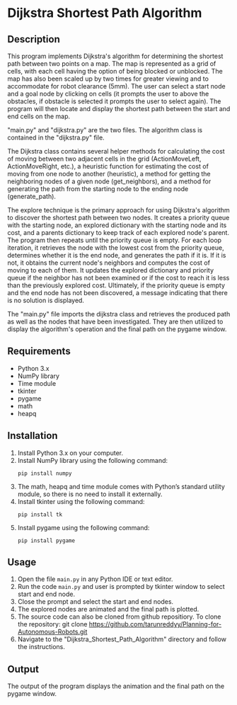 # Dijkstra Shortest Path Algorithm

## Description

This program implements Dijkstra's algorithm for determining the shortest path between two points on a map. The map is represented as a grid of cells, with each cell having the option of being blocked or unblocked. The map has also been scaled up by two times for greater viewing and to accommodate for robot clearance (5mm). The user can select a start node and a goal node by clicking on cells (it prompts the user to above the obstacles, if obstacle is selected it prompts the user to select again). The program will then locate and display the shortest path between the start and end cells on the map.

"main.py" and "dijkstra.py" are the two files. The algorithm class is contained in the "dijkstra.py" file.


The Dijkstra class contains several helper methods for calculating the cost of moving between two adjacent cells in the grid (ActionMoveLeft, ActionMoveRight, etc.), a heuristic function for estimating the cost of moving from one node to another (heuristic), a method for getting the neighboring nodes of a given node (get_neighbors), and a method for generating the path from the starting node to the ending node (generate_path).

The explore technique is the primary approach for using Dijkstra's algorithm to discover the shortest path between two nodes. It creates a priority queue with the starting node, an explored dictionary with the starting node and its cost, and a parents dictionary to keep track of each explored node's parent. The program then repeats until the priority queue is empty. For each loop iteration, it retrieves the node with the lowest cost from the priority queue, determines whether it is the end node, and generates the path if it is. If it is not, it obtains the current node's neighbors and computes the cost of moving to each of them. It updates the explored dictionary and priority queue if the neighbor has not been examined or if the cost to reach it is less than the previously explored cost. Ultimately, if the priority queue is empty and the end node has not been discovered, a message indicating that there is no solution is displayed.

The "main.py" file imports the dijkstra class and retrieves the produced path as well as the nodes that have been investigated. They are then utilized to display the algorithm's operation and the final path on the pygame window.

## Requirements

-   Python 3.x
-   NumPy library
-   Time module
-   tkinter
-   pygame
-   math
-   heapq

## Installation

1.  Install Python 3.x on your computer.
2.  Install NumPy library using the following command:
    ```
    pip install numpy
    ``` 
3.  The math, heapq and time module comes with Python’s standard utility module, so there is no need to install it externally.
4.  Install tkinter using the following command:
    ```
    pip install tk
    ```
5.  Install pygame using the following command:
    ```
    pip install pygame
    ```

## Usage

1.  Open the file `main.py` in any Python IDE or text editor.
2.  Run the code `main.py` and user is prompted by tkinter window to select start and end node.
3.  Close the prompt and select the start and end nodes.
4.  The explored nodes are animated and the final path is plotted.
5.  The source code can also be cloned from github repositiory. To clone the repository: git clone https://github.com/tarunreddyy/Planning-for-Autonomous-Robots.git
6.  Navigate to the "Dijkstra_Shortest_Path_Algorithm" directory and follow the instructions.


## Output

The output of the program displays the animation and the final path on the pygame window.
